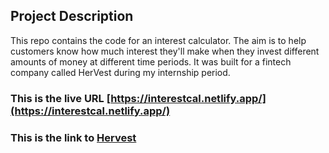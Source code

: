 ## Project Description
This repo contains the code for an interest calculator. The aim is to help customers know how much interest they'll make when they invest different amounts of money at different time periods. It was built for a fintech company called HerVest during my internship period.

### This is the live URL [https://interestcal.netlify.app/](https://interestcal.netlify.app/)
### This is the link to [Hervest](https://hervest.ng/)

